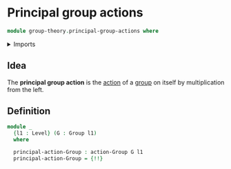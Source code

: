 # Principal group actions

```agda
module group-theory.principal-group-actions where
```

<details><summary>Imports</summary>

```agda
open import foundation.dependent-pair-types
open import foundation.equivalence-extensionality
open import foundation.universe-levels

open import group-theory.group-actions
open import group-theory.groups
```

</details>

## Idea

The **principal group action** is the [action](group-theory.group-actions.md) of
a [group](group-theory.groups.md) on itself by multiplication from the left.

## Definition

```agda
module _
  {l1 : Level} (G : Group l1)
  where

  principal-action-Group : action-Group G l1
  principal-action-Group = {!!}
```
